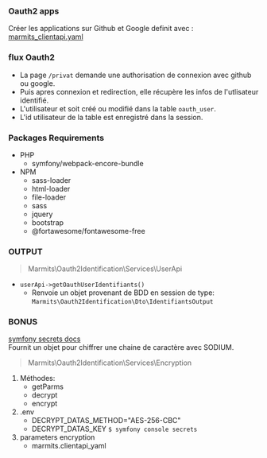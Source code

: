### Oauth2 apps
Créer les applications sur Github et Google
definit avec :  
[marmits_clientapi.yaml](src/Resources/config/packages/marmits_clientapi.yaml`)

### flux Oauth2
- La page `/privat` demande une authorisation de connexion avec github ou google.  
- Puis apres connexion et redirection, elle récupère les infos de l'utlisateur identifié.  
- L'utilisateur et soit créé ou modifié dans la table `oauth_user`.  
- L'id utilisateur de la table est enregistré dans la session.

### Packages Requirements
- PHP
    - symfony/webpack-encore-bundle
- NPM
    - sass-loader
    - html-loader
    - file-loader
    - sass
    - jquery
    - bootstrap
    - @fortawesome/fontawesome-free

### OUTPUT
>Marmits\Oauth2Identification\Services\UserApi

- ``userApi->getOauthUserIdentifiants()``  
  - Renvoie un objet provenant de BDD en session de type:  
  `Marmits\Oauth2Identification\Dto\IdentifiantsOutput`


### BONUS
[symfony secrets docs](https://symfony.com/doc/5.x/configuration/secrets.html)  
Fournit un objet pour chiffrer une chaine de caractère avec SODIUM. 
>Marmits\Oauth2Identification\Services\Encryption
1. Méthodes: 
   - getParms
   - decrypt
   - encrypt
2. .env 
   - DECRYPT_DATAS_METHOD="AES-256-CBC"
   - DECRYPT_DATAS_KEY `$ symfony console secrets`
3. parameters encryption
   - marmits.clientapi_yaml


